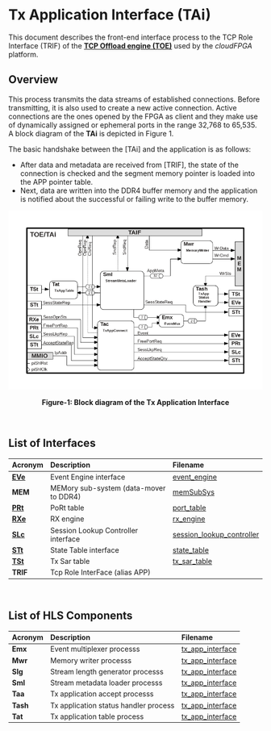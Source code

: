 # Tx Application Interface (TAi)

This document describes the front-end interface process to the TCP Role Interface (TRIF) of the **[TCP Offload engine (TOE)](https://github.com/cloudFPGA/cFDK/blob/main/DOC/NTS/./TOE.md)** used by the *cloudFPGA* platform. 

## Overview
This process transmits the data streams of established connections. Before transmitting, it is also used to create a new active connection. 
Active connections are the ones opened by the FPGA as client and they make use of dynamically assigned or ephemeral ports in the range 32,768 to
65,535. A block diagram of the **TAi** is depicted in Figure 1.

The basic handshake between the [TAi] and the application is as follows:
- After data and metadata are received from [TRIF], the state of the connection is checked and the segment memory pointer is loaded into
  the APP pointer table.
- Next, data are written into the DDR4 buffer memory and the application is notified about the successful or failing 
write to the buffer memory.
 
![Block diagram of the TOE/TAi](https://github.com/cloudFPGA/cFDK/blob/main/DOC/NTS/./images/Fig-TOE-TAi-Structure.bmp?raw=true#center)
<p align="center"><b>Figure-1: Block diagram of the Tx Application Interface</b></p>
<br>

## List of Interfaces

| Acronym                    | Description                             | Filename
|:---------------------------|:----------------------------------------|:--------------
|  **[EVe](https://github.com/cloudFPGA/cFDK/blob/main/DOC/NTS/./EVe.md)**       | Event Engine interface                  | [event_engine](https://github.com/cloudFPGA/cFDK/blob/main/DOC/NTS/../../SRA/LIB/SHELL/LIB/hls/NTS/toe/src/event_engine/event_engine.cpp)
|  **MEM**                   | MEMory sub-system (data-mover to DDR4)  | [memSubSys](../../SRA/LIB/SHELL/LIB/hdl/mem/memSubSys.v)
|  **[PRt](https://github.com/cloudFPGA/cFDK/blob/main/DOC/NTS/./PRt.md)**       | PoRt table                              | [port_table](https://github.com/cloudFPGA/cFDK/blob/main/DOC/NTS/../../SRA/LIB/SHELL/LIB/hls/NTS/toe/src/port_table/port_table.cpp)
|  **[RXe](https://github.com/cloudFPGA/cFDK/blob/main/DOC/NTS/./RXe.md)**       | RX engine                               | [rx_engine](https://github.com/cloudFPGA/cFDK/blob/main/DOC/NTS/../../SRA/LIB/SHELL/LIB/hls/NTS/toe/src/rx_engine/src/rx_engine.cpp)
|  **[SLc](https://github.com/cloudFPGA/cFDK/blob/main/DOC/NTS/./SLc.md)**       | Session Lookup Controller interface     | [session_lookup_controller](https://github.com/cloudFPGA/cFDK/blob/main/DOC/NTS/../../SRA/LIB/SHELL/LIB/hls/NTS/toe/src/session_lookup_controller/session_lookup_controller.cpp)
|  **[STt](https://github.com/cloudFPGA/cFDK/blob/main/DOC/NTS/./STt.md)**       | State Table interface                   | [state_table](https://github.com/cloudFPGA/cFDK/blob/main/DOC/NTS/../../SRA/LIB/SHELL/LIB/hls/NTS/toe/src/state_table/state_table.cpp)  
|  **[TSt](https://github.com/cloudFPGA/cFDK/blob/main/DOC/NTS/./TSt.md)**       | Tx Sar table                            | [tx_sar_table](https://github.com/cloudFPGA/cFDK/blob/main/DOC/NTS/../../SRA/LIB/SHELL/LIB/hls/NTS/toe/src/tx_sar_table/tx_sar_table.cpp)
|  **TRIF**                  | Tcp Role InterFace (alias APP)          | 

<br>

## List of HLS Components

| Acronym         | Description                                           | Filename
|:----------------|:------------------------------------------------------|:--------------
| **Emx**         | Event multiplexer processs                            | [tx_app_interface](../../SRA/LIB/SHELL/LIB/hls/NTS/toe/src/tx_app_interface/tx_app_interface.cpp)
| **Mwr**         | Memory writer processs                                | [tx_app_interface](../../SRA/LIB/SHELL/LIB/hls/NTS/toe/src/tx_app_interface/tx_app_interface.cpp)
| **Slg**         | Stream length generator processs                      | [tx_app_interface](../../SRA/LIB/SHELL/LIB/hls/NTS/toe/src/tx_app_interface/tx_app_interface.cpp)
| **Sml**         | Stream metadata loader processs                       | [tx_app_interface](../../SRA/LIB/SHELL/LIB/hls/NTS/toe/src/tx_app_interface/tx_app_interface.cpp)
| **Taa**         | Tx application accept processs                        | [tx_app_interface](../../SRA/LIB/SHELL/LIB/hls/NTS/toe/src/tx_app_interface/tx_app_interface.cpp)
| **Tash**        | Tx application status handler process                 | [tx_app_interface](../../SRA/LIB/SHELL/LIB/hls/NTS/toe/src/tx_app_interface/tx_app_interface.cpp)
| **Tat**         | Tx application table process                          | [tx_app_interface](../../SRA/LIB/SHELL/LIB/hls/NTS/toe/src/tx_app_interface/tx_app_interface.cpp)

<br>
